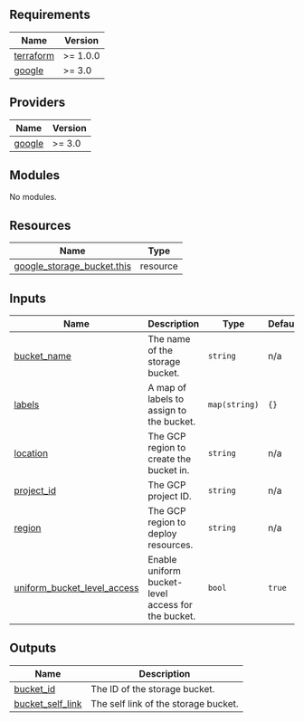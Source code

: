 ## Requirements

| Name | Version |
|------|---------|
| <a name="requirement_terraform"></a> [terraform](#requirement\_terraform) | >= 1.0.0 |
| <a name="requirement_google"></a> [google](#requirement\_google) | >= 3.0 |

## Providers

| Name | Version |
|------|---------|
| <a name="provider_google"></a> [google](#provider\_google) | >= 3.0 |

## Modules

No modules.

## Resources

| Name | Type |
|------|------|
| [google_storage_bucket.this](https://registry.terraform.io/providers/hashicorp/google/latest/docs/resources/storage_bucket) | resource |

## Inputs

| Name | Description | Type | Default | Required |
|------|-------------|------|---------|:--------:|
| <a name="input_bucket_name"></a> [bucket\_name](#input\_bucket\_name) | The name of the storage bucket. | `string` | n/a | yes |
| <a name="input_labels"></a> [labels](#input\_labels) | A map of labels to assign to the bucket. | `map(string)` | `{}` | no |
| <a name="input_location"></a> [location](#input\_location) | The GCP region to create the bucket in. | `string` | n/a | yes |
| <a name="input_project_id"></a> [project\_id](#input\_project\_id) | The GCP project ID. | `string` | n/a | yes |
| <a name="input_region"></a> [region](#input\_region) | The GCP region to deploy resources. | `string` | n/a | yes |
| <a name="input_uniform_bucket_level_access"></a> [uniform\_bucket\_level\_access](#input\_uniform\_bucket\_level\_access) | Enable uniform bucket-level access for the bucket. | `bool` | `true` | no |

## Outputs

| Name | Description |
|------|-------------|
| <a name="output_bucket_id"></a> [bucket\_id](#output\_bucket\_id) | The ID of the storage bucket. |
| <a name="output_bucket_self_link"></a> [bucket\_self\_link](#output\_bucket\_self\_link) | The self link of the storage bucket. |
